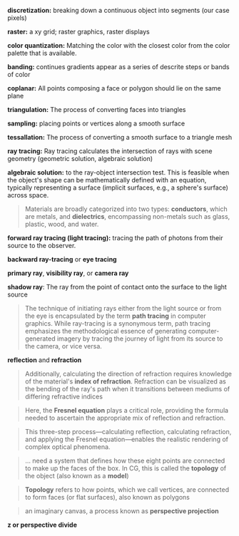 **discretization:** breaking down a continuous object into segments (our case pixels)

**raster:** a xy grid; raster graphics, raster displays

**color quantization:** Matching the color with the closest color from the color palette that is available.

**banding:** continues gradients appear as a series of descrite steps or bands of color

**coplanar:** All points composing a face or polygon should lie on the same plane

**triangulation:** The process of converting faces into triangles

**sampling:** placing points or vertices along a smooth surface

**tessallation:** The process of converting a smooth surface to a triangle mesh

**ray tracing:** Ray tracing calculates the intersection of rays with scene geometry (geometric solution, algebraic solution)

**algebraic solution:** to the ray-object intersection test. This is feasible when the object's shape can be mathematically defined with an equation, typically representing a surface (implicit surfaces, e.g., a sphere's surface) across space.

>Materials are broadly categorized into two types: **conductors**, which are metals, and **dielectrics**, encompassing non-metals such as glass, plastic, wood, and water.

**forward ray tracing (light tracing):** tracing the path of photons from their source to the observer.

**backward ray-tracing** or **eye tracing**

**primary ray**, **visibility ray**, or **camera ray**

**shadow ray**: The ray from the point of contact onto the surface to the light source

>The technique of initiating rays either from the light source or from the eye is encapsulated by the term **path tracing** in computer graphics. While ray-tracing is a synonymous term, path tracing emphasizes the methodological essence of generating computer-generated imagery by tracing the journey of light from its source to the camera, or vice versa.

**reflection** and **refraction**

>Additionally, calculating the direction of refraction requires knowledge of the material's **index of refraction**. Refraction can be visualized as the bending of the ray's path when it transitions between mediums of differing refractive indices

>Here, the **Fresnel equation** plays a critical role, providing the formula needed to ascertain the appropriate mix of reflection and refraction.

>This three-step process—calculating reflection, calculating refraction, and applying the Fresnel equation—enables the realistic rendering of complex optical phenomena.

>... need a system that defines how these eight points are connected to make up the faces of the box. In CG, this is called the **topology** of the object (also known as a **model**)

>**Topology** refers to how points, which we call vertices, are connected to form faces (or flat surfaces), also known as polygons

>an imaginary canvas, a process known as **perspective projection**

**z or perspective divide**
